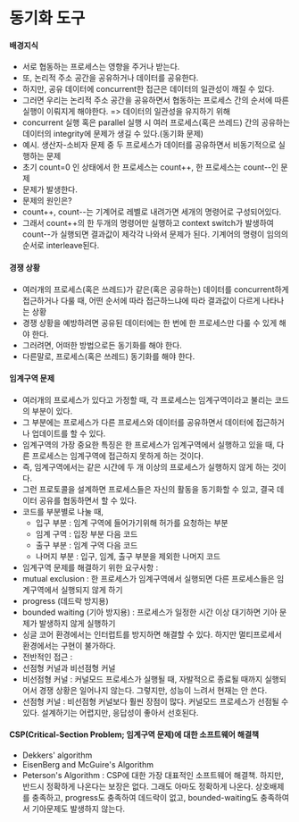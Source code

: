 # 동기화 도구   
#### 배경지식   
- 서로 협동하는 프로세스는 영향을 주거나 받는다.
- 또, 논리적 주소 공간을 공유하거나 데이터를 공유한다.
- 하지만, 공유 데이터에 concurrent한 접근은 데이터의 일관성이 깨질 수 있다.
- 그러면 우리는 논리적 주소 공간을 공유하면서 협동하는 프로세스 간의 순서에 따른 실행이 이뤄지게 해야한다. => 데이터의 일관성을 유지하기 위해
- concurrent 실행 혹은 parallel 실행 시 여러 프로세스(혹은 쓰레드) 간의 공유하는 데이터의 integrity에 문제가 생길 수 있다.(동기화 문제)
- 예시. 생산자-소비자 문제 중 두 프로세스가 데이터를 공유하면서 비동기적으로 실행하는 문제
- 초기 count=0 인 상태에서 한 프로세스는 count++, 한 프로세스는 count--인 문제
- 문제가 발생한다.
- 문제의 원인은?
- count++, count--는 기계어로 레벨로 내려가면 세개의 명령어로 구성되어있다.
- 그래서 count++의 한 두개의 명령어만 실행하고 context switch가 발생하여 count--가 실행되면 결과값이 제각각 나와서 문제가 된다. 기계어의 명령이 임의의 순서로 interleave된다.

#### 경쟁 상황     
- 여러개의 프로세스(혹은 쓰레드)가 같은(혹은 공유하는) 데이터를 concurrent하게 접근하거나 다룰 때, 어떤 순서에 따라 접근하느냐에 따라 결과값이 다르게 나타나는 상황
- 경쟁 상황을 예방하려면 공유된 데이터에는 한 번에 한 프로세스만 다룰 수 있게 해야 한다.
- 그러려면, 어떠한 방법으로든 동기화를 해야 한다.
- 다른말로, 프로세스(혹은 쓰레드) 동기화를 해야 한다.

#### 임계구역 문제   
- 여러개의 프로세스가 있다고 가정할 때, 각 프로세스는 임계구역이라고 불리는 코드의 부분이 있다.
- 그 부분에는 프로세스가 다른 프로세스와 데이터를 공유하면서 데이터에 접근하거나 업데이트를 할 수 있다. 
- 임계구역의 가장 중요한 특징은 한 프로세스가 임계구역에서 실행하고 있을 때, 다른 프로세스는 임계구역에 접근하지 못하게 하는 것이다.
- 즉, 임계구역에서는 같은 시간에 두 개 이상의 프로세스가 실행하지 않게 하는 것이다.
- 그런 프로토콜을 설계하면 프로세스들은 자신의 활동을 동기화할 수 있고, 결국 데이터 공유를 협동하면서 할 수 있다.
- 코드를 부분별로 나눌 때,
  - 입구 부분 : 임계 구역에 들어가기위해 허가를 요청하는 부분
  - 임계 구역 : 입장 부분 다음 코드
  - 출구 부분 : 임계 구역 다음 코드
  - 나머지 부분 : 입구, 임계, 출구 부분을 제외한 나머지 코드
- 임계구역 문제를 해결하기 위한 요구사항 : 
- mutual exclusion : 한 프로세스가 임계구역에서 실행되면 다른 프로세스들은 임계구역에서 실행되지 않게 하기
- progress (데드락 방지용)
- bounded waiting (기아 방지용) : 프로세스가 일정한 시간 이상 대기하면 기아 문제가 발생하지 않게 실행하기
- 싱글 코어 환경에서는 인터럽트를 방지하면 해결할 수 있다. 하지만 멀티프로세서 환경에서는 구현이 불가하다.
- 전반적인 접근 :
- 선점형 커널과 비선점형 커널
- 비선점형 커널 : 커널모드 프로세스가 실행될 때, 자발적으로 종료될 때까지 실행되어서 경쟁 상황은 일어나지 않는다. 그렇지만, 성능이 느려서 현재는 안 쓴다.
- 선점형 커널 : 비선점형 커널보다 훨씬 장점이 많다. 커널모드 프로세스가 선점될 수 있다. 설계하기는 어렵지만, 응답성이 좋아서 선호된다.

#### CSP(Critical-Section Problem; 임계구역 문제)에 대한 소프트웨어 해결책
- Dekkers' algorithm
- EisenBerg and McGuire's Algorithm
- Peterson's Algorithm : CSP에 대한 가장 대표적인 소프트웨어 해결책. 하지만, 반드시 정확하게 나온다는 보장은 없다. 그래도 아마도 정확하게 나온다. 상호배제를 충족하고, progress도 충족하여 데드락이 없고, bounded-waiting도 충족하여서 기아문제도 발생하지 않는다.
   
 
 
 
 
 
 
 
